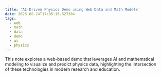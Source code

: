```yaml
---
title: 'AI-Driven Physics Demo using Web Data and Math Models'
date: 2025-06-24T17:35:15.527384
tags:
  - web
  - math
  - data
  - demo
  - ai
  - physics
---
```


This note explores a web-based demo that leverages AI and mathematical modeling to visualize and predict physics data, highlighting the intersection of these technologies in modern research and education.
